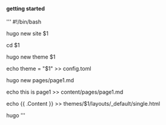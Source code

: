 #### getting started

'''
#!/bin/bash

hugo new site $1

cd $1

hugo new theme $1

echo theme = \"$1\" >> config.toml

hugo new pages/page1.md

echo this is page1 >> content/pages/page1.md

echo \{\{ \.Content \}\} >> themes/$1/layouts/_default/single.html

hugo
'''
